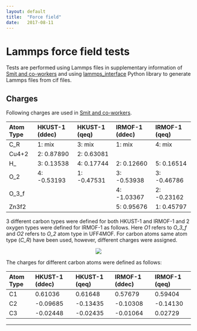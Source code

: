 ```yaml
---
layout: default
title:  "Force field"
date:   2017-08-11
---
```

# Lammps force field tests
Tests are performed using Lammps files in supplementary information of [Smit and co-workers] and using [lammps_interface] Python library to generate Lammps files from cif files.

## Charges
Following charges are used in [Smit and co-workers].

|Atom Type|HKUST-1 (ddec)|HKUST-1 (qeq)|IRMOF-1 (ddec)|IRMOF-1 (qeq)|
|:--------|:-------------|:------------|:-------------|:------------|
|C_R      |1:        mix |3:        mix|1:         mix|4:        mix|
|Cu4+2    |2:     0.87890|2:    0.63081|              |             |
|H_       |3:     0.13538|4:    0.17744|2:     0.12660|5:    0.16514|
|O_2      |4:    -0.53193|1:   -0.47531|3:    -0.53938|3:   -0.46786|
|O_3_f    |              |             |4:    -1.03367|2:   -0.23162|
|Zn3f2    |              |             |5:     0.95676|1:    0.45797|

3 different carbon types were defined for both HKUST-1 and IRMOF-1 and 2 oxygen types were defined for IRMOF-1 as follows. Here *O1* refers to *O_3_f* and *O2* refers to *O_2* atom type in UFF4MOF. For carbon atoms same atom type (*C_R*) have been used, however, different charges were assigned.

<p align="center"> <img src="img/atom_types.png"> </p>

The charges for different carbon atoms were defined as follows:

|Atom Type|HKUST-1 (ddec)|HKUST-1 (qeq)|IRMOF-1 (ddec)|IRMOF-1 (qeq)|
|:--------|:-------------|:------------|:-------------|:------------|
|C1       |       0.61036|      0.61648|       0.57679|      0.59404|
|C2       |      -0.09685|     -0.13435|      -0.10308|     -0.14130|
|C3       |      -0.02448|     -0.02435|      -0.01064|      0.02729|

----------------------------------------------------------------------------------
[Smit and co-workers]: http://pubs.acs.org/doi/abs/10.1021/acs.jpclett.6b02532
[lammps_interface]: https://github.com/peteboyd/lammps_interface
